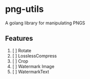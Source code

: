 # png-utils
A golang library for manipulating PNGS

## Features
1. [ ] Rotate
2. [ ] LosslessCompress
3. [ ] Crop
4. [ ] Watermark Image
5. [ ] WatermarkText